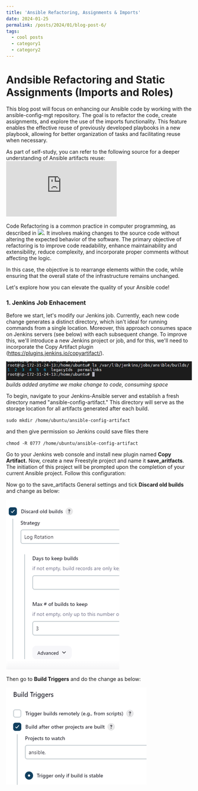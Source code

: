 ```yaml
---
title: 'Ansible Refactoring, Assignments & Imports'
date: 2024-01-25
permalink: /posts/2024/01/blog-post-6/
tags:
  - cool posts
  - category1
  - category2
---
```


Andsible Refactoring and Static Assignments (Imports and Roles)
==========================

This blog post will focus on enhancing our Ansible code by working with the ansible-config-mgt repository. The goal is to refactor the code, create assignments, and explore the use of the imports functionality. This feature enables the effective reuse of previously developed playbooks in a new playbook, allowing for better organization of tasks and facilitating reuse when necessary.

As part of self-study, you can refer to the following source for a deeper understanding of Ansible artifacts reuse: ![](https://docs.ansible.com/ansible/latest/playbook_guide/playbooks_reuse.html)

Code Refactoring is a common practice in computer programming, as described in ![](https://en.wikipedia.org/wiki/Code_refactoring). It involves making changes to the source code without altering the expected behavior of the software. The primary objective of refactoring is to improve code readability, enhance maintainability and extensibility, reduce complexity, and incorporate proper comments without affecting the logic.

In this case, the objective is to rearrange elements within the code, while ensuring that the overall state of the infrastructure remains unchanged.

Let's explore how you can elevate the quality of your Ansible code!

### 1. Jenkins Job Enhacement

Before we start, let's modify our Jenkins job. Currently, each new code change generates a distinct directory, which isn't ideal for running commands from a single location. Moreover, this approach consumes space on Jenkins servers (see below) with each subsequent change. To improve this, we'll introduce a new Jenkins project or job, and for this, we'll need to incorporate the Copy Artifact plugin (https://plugins.jenkins.io/copyartifact/).

![](/images/ansible/buildjobs.png)
*builds added anytime we make change to code, consuming space*

To begin, navigate to your Jenkins-Ansible server and establish a fresh directory named "ansible-config-artifact." This directory will serve as the storage location for all artifacts generated after each build.

`sudo mkdir /home/ubuntu/ansible-config-artifact` 

and then give permission so Jenkins could save files there 

`chmod -R 0777 /home/ubuntu/ansible-config-artifact`

Go to your Jenkins web console and install new plugin named **Copy Artifact.** Now, create a new Freestyle project and name it **save_aritfacts**.
The initiation of this project will be prompted upon the completion of your current Ansible project. Follow this configuration:

Now go to the save_artifacts General settings and tick **Discard old builds** and change as below:

![](/images/ansible/save_artifacts.png)

Then go to **Build Triggers** and do the change as below:

![](/images/ansible/save_artifacts_build_trigger.png)

